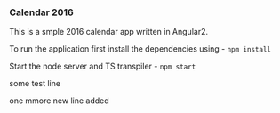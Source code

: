 ### Calendar 2016

This is a smple 2016 calendar app written in Angular2.

To run the application first install the dependencies using -
`npm install`

Start the node server and TS transpiler -
`npm start`
  

 some test line
 
 one mmore new line added

